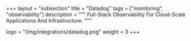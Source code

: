 +++
layout = "subsection"
title = "Datadog"
tags = ["monitoring", "observability"]
description = """
Full-Stack Observability For Cloud-Scale Applications And Infrastructure.
"""

logo = "/img/integrations/datadog.png"
weight = 3
+++
